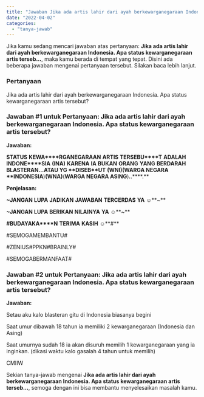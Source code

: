```yaml
---
title: "Jawaban Jika ada artis lahir dari ayah berkewarganegaraan Indonesia. Apa status kewarganegaraan artis terseb..."
date: "2022-04-02"
categories: 
  - "tanya-jawab"
---
```


Jika kamu sedang mencari jawaban atas pertanyaan: **Jika ada artis lahir dari ayah berkewarganegaraan Indonesia. Apa status kewarganegaraan artis terseb...**, maka kamu berada di tempat yang tepat. Disini ada beberapa jawaban mengenai pertanyaan tersebut. Silakan baca lebih lanjut.

### Pertanyaan

Jika ada artis lahir dari ayah berkewarganegaraan Indonesia. Apa status kewarganegaraan artis tersebut?

### Jawaban #1 untuk Pertanyaan: Jika ada artis lahir dari ayah berkewarganegaraan Indonesia. Apa status kewarganegaraan artis tersebut?

**Jawaban:**

**STATUS** **KEWA****RGANEGARAAN** **ARTIS** **TERSEBU****T** **ADALAH** **INDONE****SIA** **(****INA****)** **KARENA** **IA** **BUKAN** **ORANG** **YANG** **BERDARAH** **BLASTER****AN****.****.****.****ATAU** **YG** **DISEB****UT** **(****WNI****)****(****WARGA** **NEGARA** **INDONES****IA****)****(****WNA****)****(****WARGA** **NEGARA** **ASING****)****.****.****.**

**Penjelasan:**

**~****J****A****N****G****A****N** **LUPA** **JADIKAN** **JAWABAN** **TERCERDAS** **YA** **☺️****~**

**~****J****A****N****G****A****N** **LUPA** **BERIKAN** **NILAINYA** **YA** **☺️****~**

**#****B****U****D****A****Y****A****K****A****N** **TERIMA** **KASIH** **☺️****#**

#SEMOGAMEMBANTU#

#ZENIUS#PPKN#BRAINLY#

#SEMOGABERMANFAAT#

### Jawaban #2 untuk Pertanyaan: Jika ada artis lahir dari ayah berkewarganegaraan Indonesia. Apa status kewarganegaraan artis tersebut?

**Jawaban:**

Setau aku kalo blasteran gitu di Indonesia biasanya begini

Saat umur dibawah 18 tahun ia memiliki 2 kewarganegaraan (Indonesia dan Asing)

Saat umurnya sudah 18 ia akan disuruh memilih 1 kewarganegaraan yang ia inginkan. (dikasi waktu kalo gasalah 4 tahun untuk memilih)

CMIIW

Sekian tanya-jawab mengenai **Jika ada artis lahir dari ayah berkewarganegaraan Indonesia. Apa status kewarganegaraan artis terseb...**, semoga dengan ini bisa membantu menyelesaikan masalah kamu.
